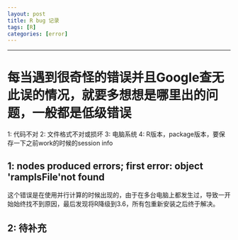 ```yaml
---
layout: post
title: R bug 记录
tags: [R]
categories: [error]
---
```

------------------------------------------------------------------------

# 每当遇到很奇怪的错误并且Google查无此误的情况，就要多想想是哪里出的问题，一般都是低级错误
1: 代码不对 
2: 文件格式不对或损坏 
3: 电脑系统 
4: R版本，package版本，要保存一下之前work的时候的session info
## 1: nodes produced errors; first error: object 'rampIsFile'not found
这个错误是在使用并行计算的时候出现的，由于在多台电脑上都发生过，导致一开始始终找不到原因，最后发现将R降级到3.6，所有包重新安装之后终于解决。

## 2: 待补充
